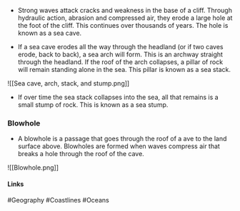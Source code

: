 - Strong waves attack cracks and weakness in the base of a cliff. Through hydraulic action, abrasion and compressed air, they erode a large hole at the foot of the cliff. This continues over thousands of years. The hole is known as a sea cave.

- If a sea cave erodes all the way through the headland (or if two caves erode, back to back), a sea arch will form. This is an archway straight through the headland. If the roof of the arch collapses, a pillar of rock will remain standing alone in the sea. This pillar is known as a sea stack.

![[Sea cave, arch, stack, and stump.png]]

- If over time the sea stack collapses into the sea, all that remains is a small stump of rock. This is known as a sea stump.

### Blowhole

- A blowhole is a passage that goes through the roof of a ave to the land surface above. Blowholes are formed when waves compress air that breaks a hole through the roof of the cave.

![[Blowhole.png]]

#### Links
#Geography #Coastlines #Oceans 